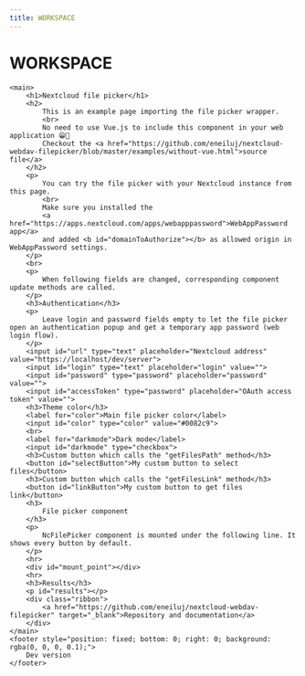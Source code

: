 ```yaml
---
title: WORKSPACE
---
```


# WORKSPACE

	<main>
		<h1>Nextcloud file picker</h1>
		<h2>
			This is an example page importing the file picker wrapper.
			<br>
			No need to use Vue.js to include this component in your web application 😁🎉
			Checkout the <a href="https://github.com/eneiluj/nextcloud-webdav-filepicker/blob/master/examples/without-vue.html">source file</a>
		</h2>
		<p>
			You can try the file picker with your Nextcloud instance from this page.
			<br>
			Make sure you installed the
			<a href="https://apps.nextcloud.com/apps/webapppassword">WebAppPassword app</a>
			and added <b id="domainToAuthorize"></b> as allowed origin in WebAppPassword settings.
		</p>
		<br>
		<p>
			When following fields are changed, corresponding component update methods are called.
		</p>
		<h3>Authentication</h3>
		<p>
			Leave login and password fields empty to let the file picker open an authentication popup and get a temporary app password (web login flow).
		</p>
		<input id="url" type="text" placeholder="Nextcloud address" value="https://localhost/dev/server">
		<input id="login" type="text" placeholder="login" value="">
		<input id="password" type="password" placeholder="password" value="">
		<input id="accessToken" type="password" placeholder="OAuth access token" value="">
		<h3>Theme color</h3>
		<label for="color">Main file picker color</label>
		<input id="color" type="color" value="#0082c9">
		<br>
		<label for="darkmode">Dark mode</label>
		<input id="darkmode" type="checkbox">
		<h3>Custom button which calls the "getFilesPath" method</h3>
		<button id="selectButton">My custom button to select files</button>
		<h3>Custom button which calls the "getFilesLink" method</h3>
		<button id="linkButton">My custom button to get files link</button>
		<h3>
			File picker component
		</h3>
		<p>
			NcFilePicker component is mounted under the following line. It shows every button by default.
		</p>
		<hr>
		<div id="mount_point"></div>
		<hr>
		<h3>Results</h3>
		<p id="results"></p>
		<div class="ribbon">
			<a href="https://github.com/eneiluj/nextcloud-webdav-filepicker" target="_blank">Repository and documentation</a>
		</div>
	</main>
	<footer style="position: fixed; bottom: 0; right: 0; background: rgba(0, 0, 0, 0.1);">
		Dev version
	</footer>
</body>
<!--script src="../js/filePickerWrapper.js"></script-->
<script>
	function main() {
		// get url values
		const uri = window.location.search.substring(1)
		const params = new URLSearchParams(uri)
		const login = params.get('login')
		if (login) {
			document.getElementById('login').value = login
		}
		const password = params.get('password')
		if (password) {
			document.getElementById('password').value = password
		}
		const accessToken = params.get('accessToken')
		if (accessToken) {
			document.getElementById('accessToken').value = accessToken
		}
		const url = params.get('url')
		if (url) {
			document.getElementById('url').value = url
		}
		const color = params.get('color')
		if (color) {
			document.getElementById('color').value = '#' + color
		}
		const darkmode = params.get('darkMode')
		if (darkmode) {
			document.getElementById('darkmode').checked = darkmode === '1'
		}

		const initialUrl = document.getElementById('url').value
		const initialLogin = document.getElementById('login').value
		const initialPassword = document.getElementById('password').value
		const initialAccessToken = document.getElementById('accessToken').value
		const initialColor = document.getElementById('color').value
		const initialDarkMode = document.getElementById('darkmode').checked

		const filepicker = window.createFilePicker('mount_point', {
			url: initialUrl,
			login: initialLogin,
			password: initialPassword,
			accessToken: initialAccessToken,
			useCookies: false,
			themeColor: initialColor,
			darkMode: initialDarkMode,
			multipleDownload: true,
			multipleUpload: true,
			enableGetFilesPath: true,
			enableGetFilesLink: true,
			enableDownloadFiles: true,
			enableGetSaveFilePath: true,
			enableGetUploadFileLink: true,
			enableUploadFiles: true,
		})

		// monitor form value change
		document.getElementById('login').addEventListener('input', (e) => {
			filepicker.updateLogin(e.target.value)
		})

		document.getElementById('password').addEventListener('input', (e) => {
			filepicker.updatePassword(e.target.value)
		})

		document.getElementById('accessToken').addEventListener('input', (e) => {
			filepicker.updateAccessToken(e.target.value)
		})

		document.getElementById('url').addEventListener('input', (e) => {
			filepicker.updateUrl(e.target.value)
		})

		document.getElementById('color').addEventListener('change', (e) => {
			filepicker.setMainColor(e.target.value)
		})

		document.getElementById('darkmode').addEventListener('change', (e) => {
			filepicker.setDarkMode(e.target.checked)
		})

		document.getElementById('selectButton').addEventListener('click', (e) => {
			filepicker.getFilesPath()
		})

		document.getElementById('linkButton').addEventListener('click', (e) => {
			filepicker.getFilesLink({
				expirationDate: new Date('2050-01-01'),
				protectionPassword: 'example passwd',
				allowEdition: true,
				linkLabel: 'custom link label',
			})
		})

		// events coming from the file picker
		document.addEventListener('filepicker-unauthorized', (e) => {
			console.debug('file picker got an unauthorized response')
			console.debug(e.detail)
		})

		document.addEventListener('get-files-path', (e) => {
			console.debug('no vue, received "get-files-path" event')
			console.debug(e.detail)
			const resultsP = document.getElementById('results')
			resultsP.innerHTML = 'Path of selected files:'
			e.detail.selection.forEach((path) => {
				const p = document.createElement('p')
				p.textContent = path
				resultsP.appendChild(p)
			})
		})

		document.addEventListener('get-save-file-path', (e) => {
			console.debug('no vue, received "get-save-file-path" event')
			console.debug(e.detail)
			document.getElementById('results').innerHTML = `Selected target directory: ${e.detail.path}`
		})

		document.addEventListener('upload-path-link-generated', (e) => {
			console.debug('no vue, received "upload-path-link-generated" event')
			console.debug(e.detail)
			const resultsP = document.getElementById('results')
			resultsP.innerHTML = `File upload link in ${e.detail.targetDir}:`
			const p = document.createElement('p')
			p.textContent = e.detail.link
			resultsP.appendChild(p)
		})

		document.addEventListener('get-files-link', (e) => {
			console.debug('no vue, received "get-files-link" event')
			console.debug(e.detail)
			const resultsP = document.getElementById('results')
			resultsP.innerHTML = ''

			if (e.detail.shareLinks) {
				const pl = document.createElement('p')
				pl.textContent = 'Nextcloud public links:'
				resultsP.appendChild(pl)
				e.detail.shareLinks.forEach((link) => {
					const pp = document.createElement('p')
					pp.textContent = 'path: "' + link.path + '" '
					const a = document.createElement('a')
					a.textContent = link.url
					a.setAttribute('href', link.url)
					pp.appendChild(a)
					resultsP.appendChild(pp)
				})
			}

			const pw = document.createElement('p')
			pw.textContent = 'File links:'
			resultsP.appendChild(pw)
			e.detail.webdavLinks.forEach((l) => {
				const a = document.createElement('a')
				a.textContent = l
				a.setAttribute('href', l)
				resultsP.appendChild(a)
				resultsP.appendChild(document.createElement('br'))
			})

			const p = document.createElement('p')
			p.textContent = 'List of paths:'
			resultsP.appendChild(p)
			e.detail.pathList.forEach((path) => {
				const pp = document.createElement('p')
				pp.textContent = path
				resultsP.appendChild(pp)
			})
			const po = document.createElement('p')
			po.textContent = 'OCS URL to create share link: ' + e.detail.ocsUrl
			resultsP.appendChild(po)
			const pl = document.createElement('p')
			pl.textContent = 'Generic share link: ' + e.detail.genericShareLink
			resultsP.appendChild(pl)
		})

		document.addEventListener('files-uploaded', (e) => {
			console.debug('no vue, received "files-uploaded" event')
			console.debug(e.detail)
			const resultsP = document.getElementById('results')
			resultsP.innerHTML = ''

			if (e.detail.successFiles.length > 0) {
				const p = document.createElement('p')
				p.textContent = `These files were uploaded in ${e.detail.targetDir}:`
				resultsP.appendChild(p)
				e.detail.successFiles.forEach((f) => {
					const p = document.createElement('p')
					p.textContent = f.name
					resultsP.appendChild(p)
				})
			}

			if (e.detail.errorFiles.length > 0) {
				const p = document.createElement('p')
				p.textContent = '!!! Those files could not be uploaded:'
				resultsP.appendChild(p)

				e.detail.errorFiles.forEach((f) => {
					const p = document.createElement('p')
					p.textContent = f.name
					resultsP.appendChild(p)
				})
			}
		})

		document.addEventListener('files-downloaded', (e) => {
			console.debug('download errors')
			console.debug(e.detail.errorFilePaths)
			const files = e.detail.successFiles
			console.debug('no vue, something was downloaded')
			const resultsP = document.getElementById('results')
			resultsP.innerHTML = 'Downloaded files: <br>'
			files.forEach(file => {
				console.debug('File : ' + file.name)
				console.debug(file)
				const reader = new FileReader()
				reader.readAsText(file)
				reader.onload = () => {
					console.debug(reader.result)
					const p = document.createElement('P')
					p.textContent = 'File ' + file.name + ': ' + reader.result.slice(0, 100) + '...'
					resultsP.appendChild(p)
				}
				reader.onerror = () => {
					console.error('Impossible to read downloaded file')
					console.debug(reader.error)
				}
			})
		})

		document.addEventListener('filepicker-closed', (e) => {
			console.debug('Filepicker CLOSED')
		})
		document.addEventListener('filepicker-manually-closed', (e) => {
			console.debug('Filepicker manually CLOSED')
		})
	}

	document.addEventListener('DOMContentLoaded', (event) => {
		document.getElementById('domainToAuthorize').textContent = window.location.protocol + '//' + window.location.host

import('https://npm.packages.js.api.webfan.de/nextcloud-webdav-filepicker/js/filePickerWrapper.js')
	.then(() => { main() })
	
	})
</script>

<style type="text/css">
.ribbon {
	background-color: #0082c9;
	overflow: hidden;
	white-space: nowrap;
	position: fixed;
	right: -70px;
	top: 75px;
	-webkit-transform: rotate(45deg);
	-moz-transform: rotate(45deg);
	-ms-transform: rotate(45deg);
	-o-transform: rotate(45deg);
	transform: rotate(45deg);
	-webkit-box-shadow: 0 0 10px #888;
	-moz-box-shadow: 0 0 10px #888;
	box-shadow: 0 0 10px #888;
}
.ribbon a {
	border: 1px solid #faa;
	color: #fff;
	display: block;
	font: bold 100% 'Helvetica Neue', Helvetica, Arial, sans-serif;
	margin: 1px 0;
	padding: 10px 50px;
	text-align: center;
	text-decoration: none;
	text-shadow: 0 0 5px #444;
}
</style>
